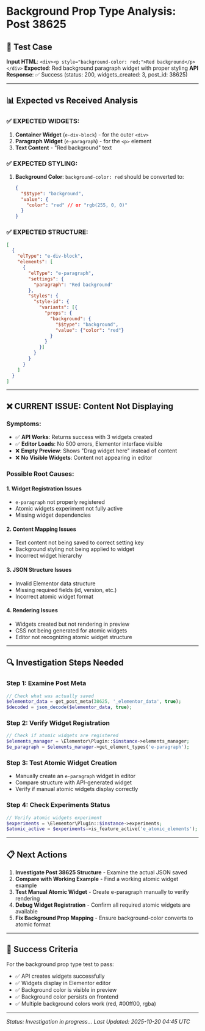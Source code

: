 # Background Prop Type Analysis: Post 38625

## 🎯 **Test Case**
**Input HTML**: `<div><p style="background-color: red;">Red background</p></div>`
**Expected**: Red background paragraph widget with proper styling
**API Response**: ✅ Success (status: 200, widgets_created: 3, post_id: 38625)

---

## 📊 **Expected vs Received Analysis**

### **✅ EXPECTED WIDGETS:**
1. **Container Widget** (`e-div-block`) - for the outer `<div>`
2. **Paragraph Widget** (`e-paragraph`) - for the `<p>` element
3. **Text Content** - "Red background" text

### **✅ EXPECTED STYLING:**
1. **Background Color**: `background-color: red` should be converted to:
   ```json
   {
     "$$type": "background",
     "value": {
       "color": "red" // or "rgb(255, 0, 0)"
     }
   }
   ```

### **✅ EXPECTED STRUCTURE:**
```json
[
  {
    "elType": "e-div-block",
    "elements": [
      {
        "elType": "e-paragraph", 
        "settings": {
          "paragraph": "Red background"
        },
        "styles": {
          "style-id": {
            "variants": [{
              "props": {
                "background": {
                  "$$type": "background",
                  "value": {"color": "red"}
                }
              }
            }]
          }
        }
      }
    ]
  }
]
```

---

## ❌ **CURRENT ISSUE: Content Not Displaying**

### **Symptoms:**
- ✅ **API Works**: Returns success with 3 widgets created
- ✅ **Editor Loads**: No 500 errors, Elementor interface visible
- ❌ **Empty Preview**: Shows "Drag widget here" instead of content
- ❌ **No Visible Widgets**: Content not appearing in editor

### **Possible Root Causes:**

#### **1. Widget Registration Issues**
- `e-paragraph` not properly registered
- Atomic widgets experiment not fully active
- Missing widget dependencies

#### **2. Content Mapping Issues**
- Text content not being saved to correct setting key
- Background styling not being applied to widget
- Incorrect widget hierarchy

#### **3. JSON Structure Issues**
- Invalid Elementor data structure
- Missing required fields (id, version, etc.)
- Incorrect atomic widget format

#### **4. Rendering Issues**
- Widgets created but not rendering in preview
- CSS not being generated for atomic widgets
- Editor not recognizing atomic widget structure

---

## 🔍 **Investigation Steps Needed**

### **Step 1: Examine Post Meta**
```php
// Check what was actually saved
$elementor_data = get_post_meta(38625, '_elementor_data', true);
$decoded = json_decode($elementor_data, true);
```

### **Step 2: Verify Widget Registration**
```php
// Check if atomic widgets are registered
$elements_manager = \Elementor\Plugin::$instance->elements_manager;
$e_paragraph = $elements_manager->get_element_types('e-paragraph');
```

### **Step 3: Test Atomic Widget Creation**
- Manually create an `e-paragraph` widget in editor
- Compare structure with API-generated widget
- Verify if manual atomic widgets display correctly

### **Step 4: Check Experiments Status**
```php
// Verify atomic widgets experiment
$experiments = \Elementor\Plugin::$instance->experiments;
$atomic_active = $experiments->is_feature_active('e_atomic_elements');
```

---

## 📋 **Next Actions**

1. **Investigate Post 38625 Structure** - Examine the actual JSON saved
2. **Compare with Working Example** - Find a working atomic widget example
3. **Test Manual Atomic Widget** - Create e-paragraph manually to verify rendering
4. **Debug Widget Registration** - Confirm all required atomic widgets are available
5. **Fix Background Prop Mapping** - Ensure background-color converts to atomic format

---

## 🎯 **Success Criteria**

For the background prop type test to pass:
- ✅ API creates widgets successfully
- ✅ Widgets display in Elementor editor  
- ✅ Background color is visible in preview
- ✅ Background color persists on frontend
- ✅ Multiple background colors work (red, #00ff00, rgba)

---

*Status: Investigation in progress...*
*Last Updated: 2025-10-20 04:45 UTC*
